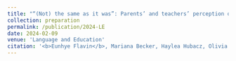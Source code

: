 ```yaml
---
title: "“(Not) the same as it was”: Parents’ and teachers’ perception on the impact of COVID-19 on a bilingual elementary program"
collection: preparation
permalink: /publication/2024-LE
date: 2024-02-09
venue: 'Language and Education'
citation: '<b>Eunhye Flavin</b>, Mariana Becker, Haylea Hubacz, Olivia Barbieri, Gabrielle Oliveira. Flavin, &quot;Multi-dimensional engagement of Haitian immigrant parents in mathematics education, &quot; first revision submitted to <i>Language and Education</i>, Feb. 2024.'
---
```

